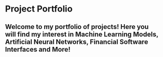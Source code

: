 # Project Portfolio
## Welcome to my portfolio of projects! Here you will find my interest in Machine Learning Models, Artificial Neural Networks, Financial Software Interfaces and More!
